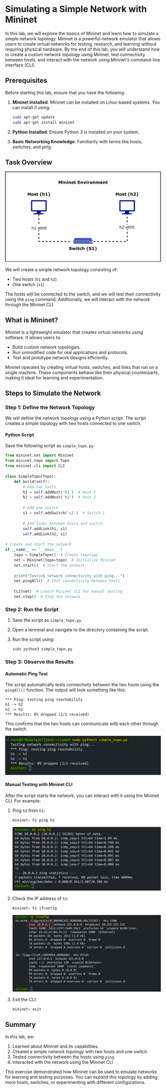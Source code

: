 # Simulating a Simple Network with Mininet

In this lab, we will explore the basics of Mininet and learn how to simulate a simple network topology. Mininet is a powerful network emulator that allows users to create virtual networks for testing, research, and learning without requiring physical hardware. By the end of this lab, you will understand how to create a custom network topology using Mininet, test connectivity between hosts, and interact with the network using Mininet's command-line interface (CLI).

## Prerequisites

Before starting this lab, ensure that you have the following:

1. **Mininet Installed**: Mininet can be installed on Linux-based systems. You can install it using:

   ```bash
   sudo apt-get update
   sudo apt-get install mininet
   ```
2. **Python Installed**: Ensure Python 3 is installed on your system.
3. **Basic Networking Knowledge**: Familiarity with terms like hosts, switches, and ping.

## Task Overview

![alt text](https://raw.githubusercontent.com/poridhiEng/poridhi-labs/9326b22e2d6c578030a1c9978f83913f712fd2af/Poridhi%20Labs/MiniNet/Lab%2002/images/Mininet-lab-02.svg)

We will create a simple network topology consisting of:

- Two hosts (`h1` and `h2`)
- One switch (`s1`)

The hosts will be connected to the switch, and we will test their connectivity using the `ping` command. Additionally, we will interact with the network through the Mininet CLI.

## What is Mininet?

Mininet is a lightweight emulator that creates virtual networks using software. It allows users to:
- Build custom network topologies.
- Run unmodified code for real applications and protocols.
- Test and prototype network designs efficiently.

Mininet operates by creating virtual hosts, switches, and links that run on a single machine. These components behave like their physical counterparts, making it ideal for learning and experimentation.

## Steps to Simulate the Network

### Step 1: Define the Network Topology

We will define the network topology using a Python script. The script creates a simple topology with two hosts connected to one switch.

#### Python Script
Save the following script as `simple_topo.py`:

```python
from mininet.net import Mininet
from mininet.topo import Topo
from mininet.cli import CLI

class SimpleTopo(Topo):
    def build(self):
        # Add two hosts
        h1 = self.addHost('h1')  # Host 1
        h2 = self.addHost('h2')  # Host 2
        
        # Add one switch
        s1 = self.addSwitch('s1')  # Switch 1
        
        # Add links between hosts and switch
        self.addLink(h1, s1)
        self.addLink(h2, s1)

# Create and start the network
if __name__ == '__main__':
    topo = SimpleTopo()  # Create topology
    net = Mininet(topo=topo)  # Initialize Mininet
    net.start()  # Start the network
    
    print("Testing network connectivity with ping...")
    net.pingAll()  # Test connectivity between hosts
    
    CLI(net)  # Launch Mininet CLI for manual testing
    net.stop()  # Stop the network
```

### Step 2: Run the Script

1. Save the script as `simple_topo.py`.
2. Open a terminal and navigate to the directory containing the script.
3. Run the script using:

   ```bash
   sudo python3 simple_topo.py
   ```

### Step 3: Observe the Results

#### Automatic Ping Test

The script automatically tests connectivity between the two hosts using the `pingAll()` function. The output will look something like this:

```
*** Ping: testing ping reachability
h1 -> h2
h2 -> h1
*** Results: 0% dropped (2/2 received)
```

This confirms that the two hosts can communicate with each other through the switch.

![alt text](https://raw.githubusercontent.com/poridhiEng/poridhi-labs/refs/heads/main/Poridhi%20Labs/MiniNet/Lab%2002/images/image.png)

#### Manual Testing with Mininet CLI

After the script starts the network, you can interact with it using the Mininet CLI. For example:

1. Ping `h2` from `h1`:

   ```bash
   mininet> h1 ping h2
   ```

   ![alt text](https://raw.githubusercontent.com/poridhiEng/poridhi-labs/refs/heads/main/Poridhi%20Labs/MiniNet/Lab%2002/images/image-1.png)

2. Check the IP address of `h1`:

   ```bash
   mininet> h1 ifconfig
   ```

   ![alt text](https://raw.githubusercontent.com/poridhiEng/poridhi-labs/refs/heads/main/Poridhi%20Labs/MiniNet/Lab%2002/images/image-2.png)

3. Exit the CLI:

   ```bash
   mininet> exit
   ```

## Summary

In this lab, we:
1. Learned about Mininet and its capabilities.
2. Created a simple network topology with two hosts and one switch.
3. Tested connectivity between the hosts using `ping`.
4. Interacted with the network using the Mininet CLI.

This exercise demonstrated how Mininet can be used to emulate networks for learning and testing purposes. You can expand this topology by adding more hosts, switches, or experimenting with different configurations.

